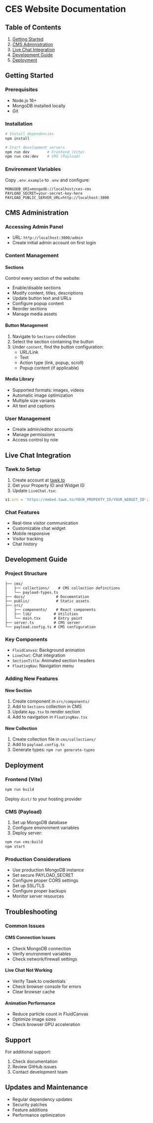 # CES Website Documentation

## Table of Contents
1. [Getting Started](#getting-started)
2. [CMS Administration](#cms-administration)
3. [Live Chat Integration](#live-chat-integration)
4. [Development Guide](#development-guide)
5. [Deployment](#deployment)

## Getting Started

### Prerequisites
- Node.js 16+
- MongoDB installed locally
- Git

### Installation
```bash
# Install dependencies
npm install

# Start development servers
npm run dev        # Frontend (Vite)
npm run cms:dev    # CMS (Payload)
```

### Environment Variables
Copy `.env.example` to `.env` and configure:
```
MONGODB_URI=mongodb://localhost/ces-cms
PAYLOAD_SECRET=your-secret-key-here
PAYLOAD_PUBLIC_SERVER_URL=http://localhost:3000
```

## CMS Administration

### Accessing Admin Panel
- URL: `http://localhost:3000/admin`
- Create initial admin account on first login

### Content Management

#### Sections
Control every section of the website:
- Enable/disable sections
- Modify content, titles, descriptions
- Update button text and URLs
- Configure popup content
- Reorder sections
- Manage media assets

#### Button Management
1. Navigate to `Sections` collection
2. Select the section containing the button
3. Under `content`, find the button configuration:
   - URL/Link
   - Text
   - Action type (link, popup, scroll)
   - Popup content (if applicable)

#### Media Library
- Supported formats: images, videos
- Automatic image optimization
- Multiple size variants
- Alt text and captions

### User Management
- Create admin/editor accounts
- Manage permissions
- Access control by role

## Live Chat Integration

### Tawk.to Setup
1. Create account at [tawk.to](https://tawk.to)
2. Get your Property ID and Widget ID
3. Update `LiveChat.tsx`:
```typescript
s1.src = 'https://embed.tawk.to/YOUR_PROPERTY_ID/YOUR_WIDGET_ID';
```

### Chat Features
- Real-time visitor communication
- Customizable chat widget
- Mobile responsive
- Visitor tracking
- Chat history

## Development Guide

### Project Structure
```
├── cms/
│   ├── collections/    # CMS collection definitions
│   └── payload-types.ts
├── docs/              # Documentation
├── public/            # Static assets
├── src/
│   ├── components/    # React components
│   ├── lib/          # Utilities
│   └── main.tsx      # Entry point
├── server.ts         # CMS server
└── payload.config.ts # CMS configuration
```

### Key Components
- `FluidCanvas`: Background animation
- `LiveChat`: Chat integration
- `SectionTitle`: Animated section headers
- `FloatingNav`: Navigation menu

### Adding New Features

#### New Section
1. Create component in `src/components/`
2. Add to `Sections` collection in CMS
3. Update `App.tsx` to render section
4. Add to navigation in `FloatingNav.tsx`

#### New Collection
1. Create collection file in `cms/collections/`
2. Add to `payload.config.ts`
3. Generate types: `npm run generate-types`

## Deployment

### Frontend (Vite)
```bash
npm run build
```
Deploy `dist/` to your hosting provider

### CMS (Payload)
1. Set up MongoDB database
2. Configure environment variables
3. Deploy server:
```bash
npm run cms:build
npm start
```

### Production Considerations
- Use production MongoDB instance
- Set secure PAYLOAD_SECRET
- Configure proper CORS settings
- Set up SSL/TLS
- Configure proper backups
- Monitor server resources

## Troubleshooting

### Common Issues

#### CMS Connection Issues
- Check MongoDB connection
- Verify environment variables
- Check network/firewall settings

#### Live Chat Not Working
- Verify Tawk.to credentials
- Check browser console for errors
- Clear browser cache

#### Animation Performance
- Reduce particle count in FluidCanvas
- Optimize image sizes
- Check browser GPU acceleration

## Support
For additional support:
1. Check documentation
2. Review GitHub issues
3. Contact development team

## Updates and Maintenance
- Regular dependency updates
- Security patches
- Feature additions
- Performance optimization